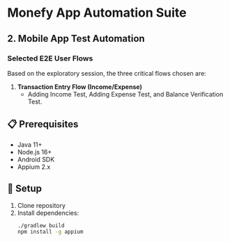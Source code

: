 # Monefy App Automation Suite


## 2. Mobile App Test Automation

### Selected E2E User Flows

Based on the exploratory session, the three critical flows chosen are:

1. **Transaction Entry Flow (Income/Expense)**
   - Adding Income Test, Adding Expense Test, and Balance Verification Test.


## 📋 Prerequisites
- Java 11+
- Node.js 16+
- Android SDK
- Appium 2.x

## 🚀 Setup
1. Clone repository
2. Install dependencies:
   ```bash
   ./gradlew build
   npm install -g appium